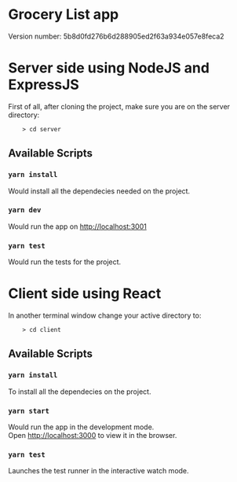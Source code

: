 # Grocery List app
Version number: 5b8d0fd276b6d288905ed2f63a934e057e8feca2

# Server side using NodeJS and ExpressJS
First of all, after cloning the project, make sure you are on the server directory:
```
    > cd server
```

## Available Scripts

### `yarn install`
Would install all the dependecies needed on the project.

### `yarn dev`
Would run the app on [http://localhost:3001](http://localhost:3001)


### `yarn test`
Would run the tests for the project.


# Client side using React
In another terminal window change your active directory to:
```
    > cd client
```

## Available Scripts


### `yarn install`
To install all the dependecies on the project.

### `yarn start`
Would run the app in the development mode.\
Open [http://localhost:3000](http://localhost:3000) to view it in the browser.


### `yarn test`
Launches the test runner in the interactive watch mode.


